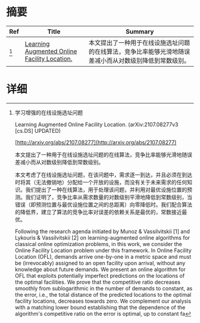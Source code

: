 # 摘要

| Ref | Title | Summary |
| --- | --- | --- |
| [^1] | [Learning Augmented Online Facility Location.](http://arxiv.org/abs/2107.08277) | 本文提出了一种用于在线设施选址问题的在线算法，竞争比率能够光滑地随误差减小而从对数级别降低到常数级别。 |

# 详细

[^1]: 学习增强的在线设施选址问题

    Learning Augmented Online Facility Location. (arXiv:2107.08277v3 [cs.DS] UPDATED)

    [http://arxiv.org/abs/2107.08277](http://arxiv.org/abs/2107.08277)

    本文提出了一种用于在线设施选址问题的在线算法，竞争比率能够光滑地随误差减小而从对数级别降低到常数级别。

    

    本文考虑了在线设施选址问题，在该问题中，需求逐一到达，并且必须在到达时将其（无法撤销地）分配给一个开放的设施，而没有关于未来需求的任何知识。我们提出了一种在线算法，用于处理该问题，并利用对最优设施位置的预测。我们证明了，竞争比率从需求数量的对数级别平滑地降低到常数级别，当错误（即预测位置与最优设施位置之间的总距离）向零降低时。我们配合算法的降低界，建立了算法的竞争比率对误差的依赖关系是最优的，常数接近最优。

    Following the research agenda initiated by Munoz & Vassilvitskii [1] and Lykouris & Vassilvitskii [2] on learning-augmented online algorithms for classical online optimization problems, in this work, we consider the Online Facility Location problem under this framework. In Online Facility Location (OFL), demands arrive one-by-one in a metric space and must be (irrevocably) assigned to an open facility upon arrival, without any knowledge about future demands.  We present an online algorithm for OFL that exploits potentially imperfect predictions on the locations of the optimal facilities. We prove that the competitive ratio decreases smoothly from sublogarithmic in the number of demands to constant, as the error, i.e., the total distance of the predicted locations to the optimal facility locations, decreases towards zero. We complement our analysis with a matching lower bound establishing that the dependence of the algorithm's competitive ratio on the error is optimal, up to constant fa
    

